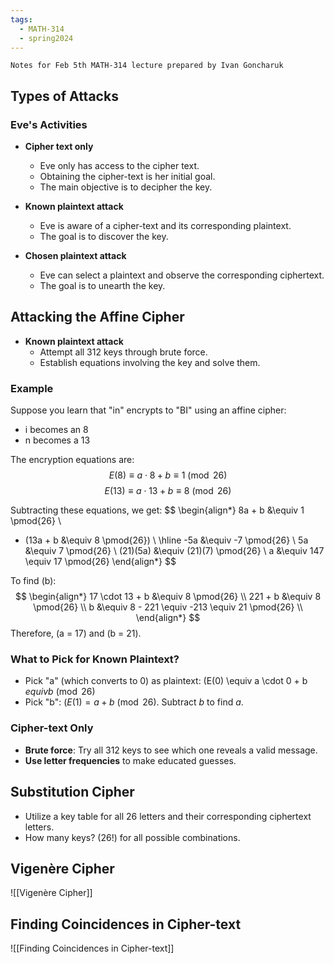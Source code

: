 ```yaml
---
tags:
  - MATH-314
  - spring2024
---
```


`Notes for Feb 5th MATH-314 lecture prepared by Ivan Goncharuk`
## Types of Attacks

### Eve's Activities

- **Cipher text only**
  - Eve only has access to the cipher text.
  - Obtaining the cipher-text is her initial goal.
  - The main objective is to decipher the key.

- **Known plaintext attack**
  - Eve is aware of a cipher-text and its corresponding plaintext.
  - The goal is to discover the key.

- **Chosen plaintext attack**
  - Eve can select a plaintext and observe the corresponding ciphertext.
  - The goal is to unearth the key.

## Attacking the Affine Cipher

- **Known plaintext attack**
  - Attempt all 312 keys through brute force.
  - Establish equations involving the key and solve them.

### Example

Suppose you learn that "in" encrypts to "BI" using an affine cipher:
- i becomes an 8
- n becomes a 13

The encryption equations are:
$$E(8) \equiv a \cdot 8 + b \equiv 1 \pmod{26}$$
$$E(13) \equiv a \cdot 13 + b \equiv 8 \pmod{26}$$

Subtracting these equations, we get:
$$
\begin{align*}
8a + b &\equiv 1 \pmod{26} \\
- (13a + b &\equiv 8 \pmod{26}) \\
\hline
-5a &\equiv -7 \pmod{26} \\
5a &\equiv 7 \pmod{26} \\
(21)(5a) &\equiv (21)(7) \pmod{26} \\
a &\equiv 147 \equiv 17 \pmod{26}
\end{align*}
$$

To find \(b\):
$$
\begin{align*}
17 \cdot 13 + b &\equiv 8 \pmod{26} \\
221 + b &\equiv 8 \pmod{26} \\
b &\equiv 8 - 221 \equiv -213 \equiv 21 \pmod{26} \\
\end{align*}
$$
Therefore, \(a = 17\) and \(b = 21\).

### What to Pick for Known Plaintext?

- Pick "a" (which converts to 0) as plaintext: \(E(0) \equiv a \cdot 0 + b $equiv b \pmod{26}$
- Pick "b": $(E(1) = a + b \pmod{26}$. Subtract $b$ to find $a$.

### Cipher-text Only

- **Brute force**: Try all 312 keys to see which one reveals a valid message.
- **Use letter frequencies** to make educated guesses.

## Substitution Cipher

- Utilize a key table for all 26 letters and their corresponding ciphertext letters.
- How many keys? \(26!\) for all possible combinations.

## Vigenère Cipher

![[Vigenère Cipher]]

## Finding Coincidences in Cipher-text

![[Finding Coincidences in Cipher-text]]




